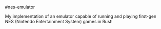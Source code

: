#nes-emulator

My implementation of an emulator capable of running and playing first-gen NES (Nintendo Entertainment System) games in Rust!


